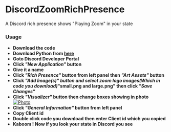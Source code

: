 # DiscordZoomRichPresence
A Discord rich presence shows "Playing Zoom" in your state
### Usage

- **Download the code**
- **Download Python from  <a href="https://www.python.org/downloads/"> here </a>**
- **Goto Discord Developer Portal**
- **Click *"New Application"* button**
- **Give it a name**
- **Click *"Rich Presence"* button from left panel then *"Art Assets"* button**
- **Click *"Add İmage(s)" button and select zoom logo images(Which in code you download)*"small.png and large.png" then click *"Save Changes"***
- **Click *"Visualizer"* button then change boxes showing in photo**
[![Photo](https://i.resmim.net/8LSdb.png "Photo")](https://i.resmim.net/8LSdb.png,"Photo")
- **Click *"General Information"* button from left panel**
- **Copy Client id**
- **Double click code you download then enter Client id which you copied**
- **Kaboom ! Now if you look your state in Discord you see**
